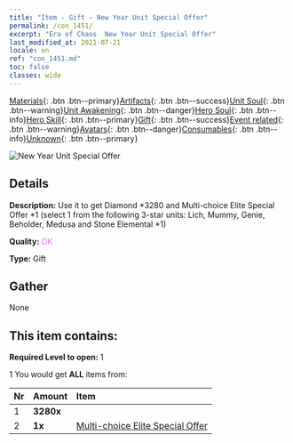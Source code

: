 ```yaml
---
title: "Item - Gift - New Year Unit Special Offer"
permalink: /con_1451/
excerpt: "Era of Chaos  New Year Unit Special Offer"
last_modified_at: 2021-07-21
locale: en
ref: "con_1451.md"
toc: false
classes: wide
---
```

 [Materials](/Items/){: .btn .btn--primary}[Artifacts](/Items/Artifacts/){: .btn .btn--success}[Unit Soul](/Items/UnitSoul/){: .btn .btn--warning}[Unit Awakening](/Items/UnitAwakening/){: .btn .btn--danger}[Hero Soul](/Items/HeroSoul/){: .btn .btn--info}[Hero Skill](/Items/HeroSkill/){: .btn .btn--primary}[Gift](/Items/Gift/){: .btn .btn--success}[Event related](/Items/Events/){: .btn .btn--warning}[Avatars](/Items/Avatars/){: .btn .btn--danger}[Consumables](/Items/Consumables/){: .btn .btn--info}[Unknown](/Items/Unknown/){: .btn .btn--primary}

 ![New Year Unit Special Offer](/images/t/i_907065.png)

## Details
 **Description:** Use it to get Diamond *3280 and Multi-choice Elite Special Offer *1 (select 1 from the following 3-star units: Lich, Mummy, Genie, Beholder, Medusa and Stone Elemental *1)

 **Quality:** <span style="color: #DA70D6">OK</span>

 **Type:** Gift

## Gather

  None

## This item contains:

 **Required Level to open:** 1

 1 You would get **ALL** items  from:

  | Nr | Amount |     Item    |
  |:---|:-------|:------------|
  | 1 |  **3280x** | <i class="fas fa-gem"/> |  | 
  | 2 |  **1x** | [Multi-choice Elite Special Offer](/Items/con_1452/) |  | 
